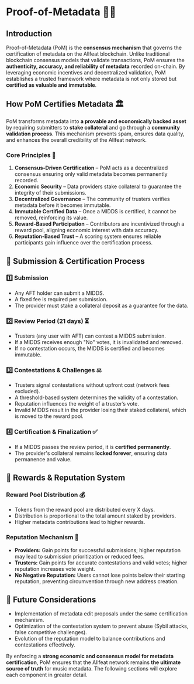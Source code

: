 # Proof-of-Metadata 🎵📜

## Introduction

Proof-of-Metadata (PoM) is the **consensus mechanism** that governs the certification of metadata on the Allfeat blockchain. Unlike traditional blockchain consensus models that validate transactions, PoM ensures the **authenticity, accuracy, and reliability of metadata** recorded on-chain. By leveraging economic incentives and decentralized validation, PoM establishes a trusted framework where metadata is not only stored but **certified as valuable and immutable**.

## How PoM Certifies Metadata 🏛️

PoM transforms metadata into **a provable and economically backed asset** by requiring submitters to **stake collateral** and go through a **community validation process**. This mechanism prevents spam, ensures data quality, and enhances the overall credibility of the Allfeat network.

### Core Principles 🔑

1. **Consensus-Driven Certification** – PoM acts as a decentralized consensus ensuring only valid metadata becomes permanently recorded.
2. **Economic Security** – Data providers stake collateral to guarantee the integrity of their submissions.
3. **Decentralized Governance** – The community of trusters verifies metadata before it becomes immutable.
4. **Immutable Certified Data** – Once a MIDDS is certified, it cannot be removed, reinforcing its value.
5. **Reward-Based Participation** – Contributors are incentivized through a reward pool, aligning economic interest with data accuracy.
6. **Reputation-Based Trust** – A scoring system ensures reliable participants gain influence over the certification process.

## 📝 Submission & Certification Process

### 1️⃣ Submission

-   Any AFT holder can submit a MIDDS.
-   A fixed fee is required per submission.
-   The provider must stake a collateral deposit as a guarantee for the data.

### 2️⃣ Review Period (21 days) ⏳

-   Trusters (any user with AFT) can contest a MIDDS submission.
-   If a MIDDS receives enough "No" votes, it is invalidated and removed.
-   If no contestation occurs, the MIDDS is certified and becomes immutable.

### 3️⃣ Contestations & Challenges ⚖️

-   Trusters signal contestations without upfront cost (network fees excluded).
-   A threshold-based system determines the validity of a contestation.
-   Reputation influences the weight of a truster’s vote.
-   Invalid MIDDS result in the provider losing their staked collateral, which is moved to the reward pool.

### 4️⃣ Certification & Finalization ✅

-   If a MIDDS passes the review period, it is **certified permanently**.
-   The provider's collateral remains **locked forever**, ensuring data permanence and value.

## 🎁 Rewards & Reputation System

### Reward Pool Distribution 💰

-   Tokens from the reward pool are distributed every X days.
-   Distribution is proportional to the total amount staked by providers.
-   Higher metadata contributions lead to higher rewards.

### Reputation Mechanism 🌟

-   **Providers:** Gain points for successful submissions; higher reputation may lead to submission prioritization or reduced fees.
-   **Trusters:** Gain points for accurate contestations and valid votes; higher reputation increases vote weight.
-   **No Negative Reputation:** Users cannot lose points below their starting reputation, preventing circumvention through new address creation.

## 🚀 Future Considerations

-   Implementation of metadata edit proposals under the same certification mechanism.
-   Optimization of the contestation system to prevent abuse (Sybil attacks, false competitive challenges).
-   Evolution of the reputation model to balance contributions and contestations effectively.

By enforcing a **strong economic and consensus model for metadata certification**, PoM ensures that the Allfeat network remains **the ultimate source of truth** for music metadata. The following sections will explore each component in greater detail.
